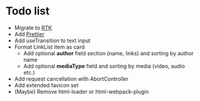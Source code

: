 # Todo list

* Migrate to [RTK](https://redux.js.org/introduction/why-rtk-is-redux-today)
* Add [Prettier](https://create-react-app.dev/docs/setting-up-your-editor/#formatting-code-automatically)
* Add useTransition to text input
* Format LinkList item as card
  * Add optional **author** field section (name, links) and sorting by author name
  * Add optional **mediaType** field and sorting by media (video, audio etc.)
* Add request cancellation with AbortController
* Add extended favicon set
* (Maybe) Remove html-loader or html-webpack-plugin
